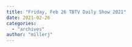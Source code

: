 ```yaml
---
title: "Friday, Feb 26 TBTV Daily Show 2021"
date: 2021-02-26
categories: 
  - "archives"
author: "millerj"
---
```



